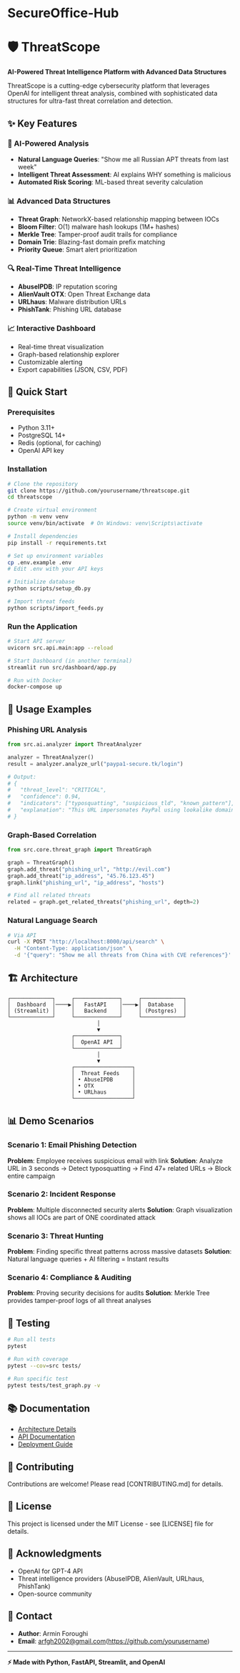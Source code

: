 # SecureOffice-Hub
# 🛡️ ThreatScope

**AI-Powered Threat Intelligence Platform with Advanced Data Structures**

ThreatScope is a cutting-edge cybersecurity platform that leverages OpenAI for intelligent threat analysis, combined with sophisticated data structures for ultra-fast threat correlation and detection.

## ✨ Key Features

### 🤖 AI-Powered Analysis
- **Natural Language Queries**: "Show me all Russian APT threats from last week"
- **Intelligent Threat Assessment**: AI explains WHY something is malicious
- **Automated Risk Scoring**: ML-based threat severity calculation

### 📊 Advanced Data Structures
- **Threat Graph**: NetworkX-based relationship mapping between IOCs
- **Bloom Filter**: O(1) malware hash lookups (1M+ hashes)
- **Merkle Tree**: Tamper-proof audit trails for compliance
- **Domain Trie**: Blazing-fast domain prefix matching
- **Priority Queue**: Smart alert prioritization

### 🔍 Real-Time Threat Intelligence
- **AbuseIPDB**: IP reputation scoring
- **AlienVault OTX**: Open Threat Exchange data
- **URLhaus**: Malware distribution URLs
- **PhishTank**: Phishing URL database

### 📈 Interactive Dashboard
- Real-time threat visualization
- Graph-based relationship explorer
- Customizable alerting
- Export capabilities (JSON, CSV, PDF)

## 🚀 Quick Start

### Prerequisites
- Python 3.11+
- PostgreSQL 14+
- Redis (optional, for caching)
- OpenAI API key

### Installation

```bash
# Clone the repository
git clone https://github.com/yourusername/threatscope.git
cd threatscope

# Create virtual environment
python -m venv venv
source venv/bin/activate  # On Windows: venv\Scripts\activate

# Install dependencies
pip install -r requirements.txt

# Set up environment variables
cp .env.example .env
# Edit .env with your API keys

# Initialize database
python scripts/setup_db.py

# Import threat feeds
python scripts/import_feeds.py
```

### Run the Application

```bash
# Start API server
uvicorn src.api.main:app --reload

# Start Dashboard (in another terminal)
streamlit run src/dashboard/app.py

# Run with Docker
docker-compose up
```

## 📖 Usage Examples

### Phishing URL Analysis
```python
from src.ai.analyzer import ThreatAnalyzer

analyzer = ThreatAnalyzer()
result = analyzer.analyze_url("paypa1-secure.tk/login")

# Output:
# {
#   "threat_level": "CRITICAL",
#   "confidence": 0.94,
#   "indicators": ["typosquatting", "suspicious_tld", "known_pattern"],
#   "explanation": "This URL impersonates PayPal using lookalike domain..."
# }
```

### Graph-Based Correlation
```python
from src.core.threat_graph import ThreatGraph

graph = ThreatGraph()
graph.add_threat("phishing_url", "http://evil.com")
graph.add_threat("ip_address", "45.76.123.45")
graph.link("phishing_url", "ip_address", "hosts")

# Find all related threats
related = graph.get_related_threats("phishing_url", depth=2)
```

### Natural Language Search
```bash
# Via API
curl -X POST "http://localhost:8000/api/search" \
  -H "Content-Type: application/json" \
  -d '{"query": "Show me all threats from China with CVE references"}'
```

## 🏗️ Architecture

```
┌─────────────┐     ┌──────────────┐     ┌─────────────┐
│  Dashboard  │────▶│   FastAPI    │────▶│  Database   │
│ (Streamlit) │     │   Backend    │     │ (Postgres)  │
└─────────────┘     └──────────────┘     └─────────────┘
                            │
                            ▼
                    ┌──────────────┐
                    │  OpenAI API  │
                    └──────────────┘
                            │
                            ▼
                    ┌──────────────────┐
                    │  Threat Feeds    │
                    │ • AbuseIPDB      │
                    │ • OTX            │
                    │ • URLhaus        │
                    └──────────────────┘
```

## 📊 Demo Scenarios

### Scenario 1: Email Phishing Detection
**Problem**: Employee receives suspicious email with link
**Solution**: Analyze URL in 3 seconds → Detect typosquatting → Find 47+ related URLs → Block entire campaign

### Scenario 2: Incident Response
**Problem**: Multiple disconnected security alerts
**Solution**: Graph visualization shows all IOCs are part of ONE coordinated attack

### Scenario 3: Threat Hunting
**Problem**: Finding specific threat patterns across massive datasets
**Solution**: Natural language queries + AI filtering = Instant results

### Scenario 4: Compliance & Auditing
**Problem**: Proving security decisions for audits
**Solution**: Merkle Tree provides tamper-proof logs of all threat analyses

## 🧪 Testing

```bash
# Run all tests
pytest

# Run with coverage
pytest --cov=src tests/

# Run specific test
pytest tests/test_graph.py -v
```

## 📚 Documentation

- [Architecture Details](docs/architecture.md)
- [API Documentation](docs/api_documentation.md)
- [Deployment Guide](docs/deployment.md)

## 🤝 Contributing

Contributions are welcome! Please read [CONTRIBUTING.md] for details.

## 📄 License

This project is licensed under the MIT License - see [LICENSE] file for details.

## 🙏 Acknowledgments

- OpenAI for GPT-4 API
- Threat intelligence providers (AbuseIPDB, AlienVault, URLhaus, PhishTank)
- Open-source community

## 📧 Contact

- **Author**: Armin Foroughi
- **Email**: arfgh2002@gmail.com(https://github.com/yourusername)

---

**⚡ Made with Python, FastAPI, Streamlit, and OpenAI**
